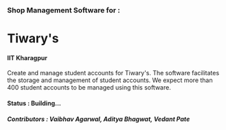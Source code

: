 ### Shop Management Software for :
# Tiwary's 
#### IIT Kharagpur 

Create and manage student accounts for Tiwary's. 
The software facilitates the storage and management of student accounts. 
We expect more than 400 student accounts to be managed using this software.

#### Status : Building...
##### Contributors : Vaibhav Agarwal, Aditya Bhagwat, Vedant Pate
